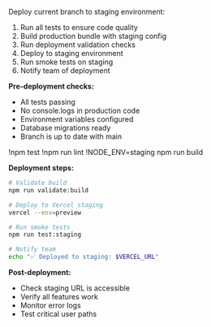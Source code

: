 Deploy current branch to staging environment:

1. Run all tests to ensure code quality
2. Build production bundle with staging config
3. Run deployment validation checks
4. Deploy to staging environment
5. Run smoke tests on staging
6. Notify team of deployment

**Pre-deployment checks:**
- All tests passing
- No console.logs in production code
- Environment variables configured
- Database migrations ready
- Branch is up to date with main

!npm test
!npm run lint
!NODE_ENV=staging npm run build

**Deployment steps:**
```bash
# Validate build
npm run validate:build

# Deploy to Vercel staging
vercel --env=preview

# Run smoke tests
npm run test:staging

# Notify team
echo "✅ Deployed to staging: $VERCEL_URL"
```

**Post-deployment:**
- Check staging URL is accessible
- Verify all features work
- Monitor error logs
- Test critical user paths
